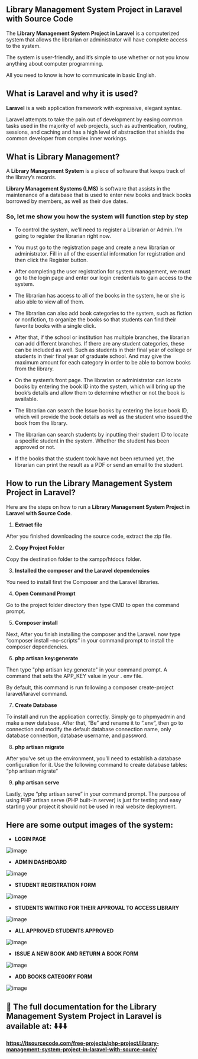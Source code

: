 ## Library Management System Project in Laravel with Source Code

The **Library Management System Project in Laravel** is a computerized system that allows the librarian or administrator will have complete access to the system.

The system is user-friendly, and it’s simple to use whether or not you know anything about computer programming. 

All you need to know is how to communicate in basic English.

## What is Laravel and why it is used?

**Laravel** is a web application framework with expressive, elegant syntax.

Laravel attempts to take the pain out of development by easing common tasks used in the majority of web projects, such as authentication, routing, sessions, and caching and has a high level of abstraction that shields the common developer from complex inner workings. 

## What is Library Management?

A **Library Management System** is a piece of software that keeps track of the library’s records.

**Library Management Systems (LMS)** is software that assists in the maintenance of a database that is used to enter new books and track books borrowed by members, as well as their due dates.

### So, let me show you how the system will function step by step

* To control the system, we’ll need to register a Librarian or Admin. I’m going to register the librarian right now.

* You must go to the registration page and create a new librarian or administrator. Fill in all of the essential information for registration and then click the Register button.

* After completing the user registration for system management, we must go to the login page and enter our login credentials to gain access to the system.

* The librarian has access to all of the books in the system, he or she is also able to view all of them.

* The librarian can also add book categories to the system, such as fiction or nonfiction, to organize the books so that students can find their favorite books with a single click.

* After that, if the school or institution has multiple branches, the librarian can add different branches. If there are any student categories, these can be included as well. 
Such as students in their final year of college or students in their final year of graduate school.
And may give the maximum amount for each category in order to be able to borrow books from the library.

* On the system’s front page. The librarian or administrator can locate books by entering the book ID into the system, which will bring up the book’s details and allow them to determine whether or not the book is available.

* The librarian can search the Issue books by entering the issue book ID, which will provide the book details as well as the student who issued the book from the library.

* The librarian can search students by inputting their student ID to locate a specific student in the system. Whether the student has been approved or not.

* If the books that the student took have not been returned yet, the librarian can print the result as a PDF or send an email to the student.

## How to run the Library Management System Project in Laravel?

Here are the steps on how to run a **Library Management System Project in Laravel with Source Code**.

1. **Extract file**

After you finished downloading the source code, extract the zip file.

2. **Copy Project Folder**

Copy the destination folder to the xampp/htdocs folder.

3. **Installed the composer and the Laravel dependencies**

You need to install first the Composer and the Laravel libraries.

4. **Open Command Prompt**

Go to the project folder directory then type CMD to open the command prompt.

5. **Composer install**

Next, After you finish installing the composer and the Laravel. now type “composer install –no-scripts” in your command prompt to install the composer dependencies.

6. **php artisan key:generate**

Then type "php artisan key:generate" in your command prompt. A command that sets the APP_KEY value in your . env file. 

By default, this command is run following a composer create-project laravel/laravel command.

7. **Create Database**

To install and run the application correctly. Simply go to phpmyadmin and make a new database. After that, “Be” and rename it to “.env“, then go to connection and modify the default database connection name, only database connection, database username, and password.

8. **php artisan migrate**

After you’ve set up the environment, you’ll need to establish a database configuration for it. Use the following command to create database tables: “php artisan migrate“

9. **php artisan serve**

Lastly, type “php artisan serve” in your command prompt. The purpose of using PHP artisan serve (PHP built-in server) is just for testing and easy starting your project it should not be used in real website deployment.

## Here are some output images of the system:

* **LOGIN PAGE**

![image](https://github.com/user-attachments/assets/1b79d2dc-68b7-4193-9a20-0b7d861bbd95)

* **ADMIN DASHBOARD**

![image](https://github.com/user-attachments/assets/5462cab1-43a2-4ce7-9231-590756331624)

* **STUDENT REGISTRATION FORM**

![image](https://github.com/user-attachments/assets/35675eb0-99e5-413d-9620-61d6b86e4c2a)

* **STUDENTS WAITING FOR THEIR APPROVAL TO ACCESS LIBRARY**

![image](https://github.com/user-attachments/assets/c9eccddc-2644-48f8-afbe-fd4ec93ed188)

* **ALL APPROVED STUDENTS APPROVED**

![image](https://github.com/user-attachments/assets/666ab6f4-3358-4228-b12a-9a30bb165fb3)

* **ISSUE A NEW BOOK AND RETURN A BOOK FORM**

![image](https://github.com/user-attachments/assets/da32a668-b799-4d3d-8d58-66f831819dab)

* **ADD BOOKS CATEGORY FORM**

![image](https://github.com/user-attachments/assets/d4b18a38-0667-41ad-a171-21e00d428f61)

## 📌 The full documentation for the Library Management System Project in Laravel is available at: ⬇️⬇️⬇️

**https://itsourcecode.com/free-projects/php-project/library-management-system-project-in-laravel-with-source-code/**


